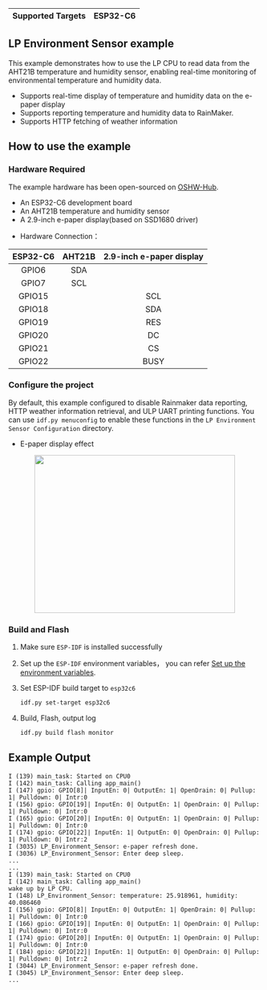 | Supported Targets | ESP32-C6 |
| ----------------- | -------- |
## LP Environment Sensor example

This example demonstrates how to use the LP CPU to read data from the AHT21B temperature and humidity sensor, enabling real-time monitoring of environmental temperature and humidity data.

* Supports real-time display of temperature and humidity data on the e-paper display
* Supports reporting temperature and humidity data to RainMaker.
* Supports HTTP fetching of weather information

## How to use the example

### Hardware Required

The example hardware has been open-sourced on [OSHW-Hub](https://oshwhub.com/esp-college/esp-ths).

 * An ESP32-C6 development board
 * An AHT21B temperature and humidity sensor
 * A 2.9-inch e-paper display(based on SSD1680 driver)

- Hardware Connection：

| ESP32-C6 | AHT21B | 2.9-inch e-paper display |
| :------: | :----: | :-----------------------: |
|  GPIO6   | SDA    |      |
|  GPIO7   | SCL    |      |
|  GPIO15  |        | SCL  |
|  GPIO18  |        | SDA  |
|  GPIO19  |        | RES  |
|  GPIO20  |        | DC   |
|  GPIO21  |        | CS   |
|  GPIO22  |        | BUSY |

### Configure the project

By default, this example configured to disable Rainmaker data reporting, HTTP weather information retrieval, and ULP UART printing functions. You can use `idf.py menuconfig` to enable these functions in the `LP Environment Sensor Configuration` directory.

 * E-paper display effect

<div style="text-align:center;">
  <img src="https://dl.espressif.com/ae/esp-box/esp_ths_physical_drawing.png/esp_ths_physical_drawing.png" width="400" height="315">
</div>

### Build and Flash

1. Make sure `ESP-IDF` is installed successfully

2. Set up the `ESP-IDF` environment variables， you can refer [Set up the environment variables](https://docs.espressif.com/projects/esp-idf/en/latest/esp32/get-started/index.html#step-4-set-up-the-environment-variables).

3. Set ESP-IDF build target to `esp32c6`

    ```bash
    idf.py set-target esp32c6
    ```

4. Build, Flash, output log

    ```bash
    idf.py build flash monitor
    ```

## Example Output

```
I (139) main_task: Started on CPU0
I (142) main_task: Calling app_main()
I (147) gpio: GPIO[8]| InputEn: 0| OutputEn: 1| OpenDrain: 0| Pullup: 1| Pulldown: 0| Intr:0 
I (156) gpio: GPIO[19]| InputEn: 0| OutputEn: 1| OpenDrain: 0| Pullup: 1| Pulldown: 0| Intr:0 
I (165) gpio: GPIO[20]| InputEn: 0| OutputEn: 1| OpenDrain: 0| Pullup: 1| Pulldown: 0| Intr:0 
I (174) gpio: GPIO[22]| InputEn: 1| OutputEn: 0| OpenDrain: 0| Pullup: 1| Pulldown: 0| Intr:2 
I (3035) LP_Environment_Sensor: e-paper refresh done.
I (3036) LP_Environment_Sensor: Enter deep sleep.
...
...
I (139) main_task: Started on CPU0
I (142) main_task: Calling app_main()
wake up by LP CPU.
I (148) LP_Environment_Sensor: temperature: 25.918961, humidity: 40.086460
I (156) gpio: GPIO[8]| InputEn: 0| OutputEn: 1| OpenDrain: 0| Pullup: 1| Pulldown: 0| Intr:0 
I (166) gpio: GPIO[19]| InputEn: 0| OutputEn: 1| OpenDrain: 0| Pullup: 1| Pulldown: 0| Intr:0 
I (174) gpio: GPIO[20]| InputEn: 0| OutputEn: 1| OpenDrain: 0| Pullup: 1| Pulldown: 0| Intr:0 
I (184) gpio: GPIO[22]| InputEn: 1| OutputEn: 0| OpenDrain: 0| Pullup: 1| Pulldown: 0| Intr:2 
I (3044) LP_Environment_Sensor: e-paper refresh done.
I (3045) LP_Environment_Sensor: Enter deep sleep.
...
```

